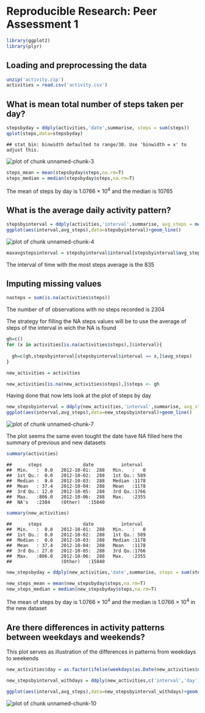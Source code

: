 # Reproducible Research: Peer Assessment 1


```r
library(ggplot2)
library(plyr)
```

## Loading and preprocessing the data



```r
unzip('activity.zip')
activities = read.csv('activity.csv')
```

## What is mean total number of steps taken per day?

```r
stepsbyday = ddply(activities,'date',summarise, steps = sum(steps))
qplot(steps,data=stepsbyday)
```

```
## stat_bin: binwidth defaulted to range/30. Use 'binwidth = x' to adjust this.
```

![plot of chunk unnamed-chunk-3](figure/unnamed-chunk-3.png) 

```r
steps_mean = mean(stepsbyday$steps,na.rm=T)
steps_median = median(stepsbyday$steps,na.rm=T)
```

The mean of steps by day is 1.0766 &times; 10<sup>4</sup> and the median is 10765  

## What is the average daily activity pattern?


```r
stepsbyinterval = ddply(activities,'interval',summarise, avg_steps = mean(steps,na.rm=T))
ggplot(aes(interval,avg_steps),data=stepsbyinterval)+geom_line()
```

![plot of chunk unnamed-chunk-4](figure/unnamed-chunk-4.png) 

```r
maxavgstepsinterval = stepsbyinterval$interval[stepsbyinterval$avg_steps == max(stepsbyinterval$avg_steps)]
```

The interval of time with the most steps average is the  835

## Imputing missing values


```r
nasteps = sum(is.na(activities$steps))
```
The number of of observations with no steps recorded is 2304

The strategy for filling the NA steps values will be to use the average of steps of the interval in wich the NA is found

```r
gh=c()
for (x in activities[is.na(activities$steps),]$interval){
   
  gh=c(gh,stepsbyinterval[stepsbyinterval$interval == x,]$avg_steps)
}

new_activities = activities

new_activities[is.na(new_activities$steps),]$steps <- gh
```

Having done that now lets look at the plot of steps by day


```r
new_stepsbyinterval = ddply(new_activities,'interval',summarise, avg_steps = mean(steps,na.rm=T))
ggplot(aes(interval,avg_steps),data=new_stepsbyinterval)+geom_line()
```

![plot of chunk unnamed-chunk-7](figure/unnamed-chunk-7.png) 

The plot seems the same even tought the date have NA filled here the summary of previous and new datasets


```r
summary(activities)
```

```
##      steps               date          interval   
##  Min.   :  0.0   2012-10-01:  288   Min.   :   0  
##  1st Qu.:  0.0   2012-10-02:  288   1st Qu.: 589  
##  Median :  0.0   2012-10-03:  288   Median :1178  
##  Mean   : 37.4   2012-10-04:  288   Mean   :1178  
##  3rd Qu.: 12.0   2012-10-05:  288   3rd Qu.:1766  
##  Max.   :806.0   2012-10-06:  288   Max.   :2355  
##  NA's   :2304    (Other)   :15840
```

```r
summary(new_activities)
```

```
##      steps               date          interval   
##  Min.   :  0.0   2012-10-01:  288   Min.   :   0  
##  1st Qu.:  0.0   2012-10-02:  288   1st Qu.: 589  
##  Median :  0.0   2012-10-03:  288   Median :1178  
##  Mean   : 37.4   2012-10-04:  288   Mean   :1178  
##  3rd Qu.: 27.0   2012-10-05:  288   3rd Qu.:1766  
##  Max.   :806.0   2012-10-06:  288   Max.   :2355  
##                  (Other)   :15840
```


```r
new_stepsbyday = ddply(new_activities,'date',summarise, steps = sum(steps))

new_steps_mean = mean(new_stepsbyday$steps,na.rm=T)
new_steps_median = median(new_stepsbyday$steps,na.rm=T)
```

The mean of steps by day is 1.0766 &times; 10<sup>4</sup> and the median is 1.0766 &times; 10<sup>4</sup> in the new dataset


## Are there differences in activity patterns between weekdays and weekends?
This plot serves as illustration of the differences in patterns from weekdays to weekends


```r
new_activities$day = as.factor(ifelse(weekdays(as.Date(new_activities$date)) %in% c("Saturday","Sunday"), "Weekend", "Weekday")) 

new_stepsbyinterval_withdays = ddply(new_activities,c('interval','day'),summarise, avg_steps = mean(steps,na.rm=T))

ggplot(aes(interval,avg_steps),data=new_stepsbyinterval_withdays)+geom_line()+facet_grid(.~day)
```

![plot of chunk unnamed-chunk-10](figure/unnamed-chunk-10.png) 
